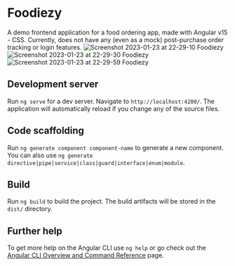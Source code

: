 # Foodiezy
A demo frontend application for a food ordering app, made with Angular v15 - CSS.
Currently, does not have any (even as a mock) post-purchase order tracking or login features.
![Screenshot 2023-01-23 at 22-29-10 Foodiezy](https://user-images.githubusercontent.com/46249941/214157326-dbf2802f-5b09-4d06-a9c7-90528ba678a4.png)
![Screenshot 2023-01-23 at 22-29-30 Foodiezy](https://user-images.githubusercontent.com/46249941/214157368-ee27a25f-7476-4707-bac0-c7dff17c3821.png)
![Screenshot 2023-01-23 at 22-29-59 Foodiezy](https://user-images.githubusercontent.com/46249941/214157380-8f08578a-a5ee-4196-8b7c-6e50c46fab04.png)

## Development server

Run `ng serve` for a dev server. Navigate to `http://localhost:4200/`. The application will automatically reload if you change any of the source files.

## Code scaffolding

Run `ng generate component component-name` to generate a new component. You can also use `ng generate directive|pipe|service|class|guard|interface|enum|module`.

## Build

Run `ng build` to build the project. The build artifacts will be stored in the `dist/` directory.

## Further help

To get more help on the Angular CLI use `ng help` or go check out the [Angular CLI Overview and Command Reference](https://angular.io/cli) page.
